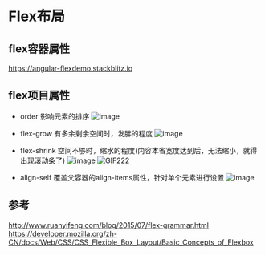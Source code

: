 Flex布局
==

## flex容器属性
https://angular-flexdemo.stackblitz.io

## flex项目属性

- order  影响元素的排序
![image](https://user-images.githubusercontent.com/16630659/58795212-ae273980-862c-11e9-9b39-ff3e0c113455.png)

- flex-grow  有多余剩余空间时，发胖的程度
![image](https://user-images.githubusercontent.com/16630659/58795231-b54e4780-862c-11e9-8b2b-e875db181335.png)

- flex-shrink  空间不够时，缩水的程度(内容本省宽度达到后，无法缩小，就得出现滚动条了)
![image](https://user-images.githubusercontent.com/16630659/58796245-5b9b4c80-862f-11e9-89de-e72c8e324551.png) 
![GIF222](https://user-images.githubusercontent.com/16630659/58796226-4e7e5d80-862f-11e9-91a9-bd782c6f39db.gif) 

- align-self  覆盖父容器的align-items属性，针对单个元素进行设置
![image](https://user-images.githubusercontent.com/16630659/58796294-7e2d6580-862f-11e9-92bc-838ec72b0792.png)

## 参考
http://www.ruanyifeng.com/blog/2015/07/flex-grammar.html
https://developer.mozilla.org/zh-CN/docs/Web/CSS/CSS_Flexible_Box_Layout/Basic_Concepts_of_Flexbox 
